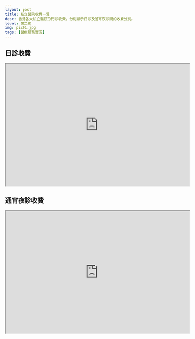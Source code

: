 ```yaml
---
layout: post
title: 私立醫院收費一覽
desc: 香港各大私立醫院的門診收費，分別顯示日診及通宵夜診間的收費分別。
level: 第二級
img: pic01.jpg
tags: [醫療服務實況]
---
```

<div id="highcharts"></div><script>
  (function() {
    var files = ["https://code.highcharts.com/stock/highstock.js", "https://code.highcharts.com/highcharts-more.js", "https://code.highcharts.com/highcharts-3d.js", "https://code.highcharts.com/modules/data.js", "https://code.highcharts.com/modules/exporting.js", "https://code.highcharts.com/modules/funnel.js", "https://code.highcharts.com/modules/annotations.js", "https://code.highcharts.com/modules/solid-gauge.js"],
        loaded = 0;
    if (typeof window["HighchartsEditor"] === "undefined") {
        window.HighchartsEditor = {
            ondone: [cl],
            hasWrapped: false,
            hasLoaded: false
        };
        include(files[0]);
    } else {
        if (window.HighchartsEditor.hasLoaded) {
            cl();
        } else {
            window.HighchartsEditor.ondone.push(cl);
        }
    }

    function isScriptAlreadyIncluded(src) {
        var scripts = document.getElementsByTagName("script");
        for (var i = 0; i < scripts.length; i++) {
            if (scripts[i].hasAttribute("src")) {
                if ((scripts[i].getAttribute("src") || "").indexOf(src) >= 0 || (scripts[i].getAttribute("src") === "http://code.highcharts.com/highcharts.js" && src === "https://code.highcharts.com/stock/highstock.js")) {
                    return true;
                }
            }
        }
        return false;
    }

    function check() {
        if (loaded === files.length) {
            for (var i = 0; i < window.HighchartsEditor.ondone.length; i++) {
                try {
                    window.HighchartsEditor.ondone[i]();
                } catch (e) {
                    console.error(e);
                }
            }
            window.HighchartsEditor.hasLoaded = true;
        }
    }

    function include(script) {
        function next() {
            ++loaded;
            if (loaded < files.length) {
                include(files[loaded]);
            }
            check();
        }
        if (isScriptAlreadyIncluded(script)) {
            return next();
        }
        var sc = document.createElement("script");
        sc.src = script;
        sc.type = "text/javascript";
        sc.onload = function() {
            next();
        };
        document.head.appendChild(sc);
    }

    function each(a, fn) {
        if (typeof a.forEach !== "undefined") {
            a.forEach(fn);
        } else {
            for (var i = 0; i < a.length; i++) {
                if (fn) {
                    fn(a[i]);
                }
            }
        }
    }
    var inc = {},
        incl = [];
    each(document.querySelectorAll("script"), function(t) {
        inc[t.src.substr(0, t.src.indexOf("?"))] = 1;
    });

    function cl() {
        if (typeof window["Highcharts"] !== "undefined") {
            Highcharts.setOptions({
                lang: {
                    "printChart": "",
                    "downloadPNG": "",
                    "downloadJPEG": "",
                    "downloadSVG": "",
                    "downloadPDF": ""
                }
            });
            var options = {
                "chart": {
                    "type": "columnrange",
                    "inverted": true,
                    "polar": false
                },
                "plotOptions": {
                    "series": {
                        "dataLabels": {
                            "enabled": true,
                            "style": {
                                "color": "contrast",
                                "fontSize": "11px",
                                "fontWeight": "",
                                "textOutline": "1px 1px contrast"
                            }
                        }
                    }
                },
                "title": {
                    "text": ""
                },
                "subtitle": {
                    "text": ""
                },
                "exporting": {},
                "series": [],
                "credits": {
                    "enabled": false
                },
                "lang": {
                    "printChart": "",
                    "downloadPNG": "",
                    "downloadJPEG": "",
                    "downloadSVG": "",
                    "downloadPDF": ""
                },
                "tooltip": {
                    "shared": true
                },
                "legend": {},
                "xAxis": [{
                    "title": {},
                    "labels": {}
                }],
                "yAxis": [{
                    "title": {
                        "text": ""
                    },
                    "labels": {}
                }],
                "data": {
                    "googleSpreadsheetKey": "1E_S9oRGDleMPjUEudbVIR2qLnGBiH1oLQp4BuS2uTJ8",
                    "dataRefreshRate": false,
                    "enablePolling": true,
                    "startRow": 0,
                    "endRow": 1.7976931348623157e+308,
                    "startColumn": 0,
                    "endColumn": 1.7976931348623157e+308
                }
            };
            new Highcharts.Chart("highcharts", options);
        }
    }
})();
</script>

## 日診收費
<div class="resp-container">
  <iframe class="resp-iframe" width="600" height="400" src="https://docs.google.com/spreadsheets/d/e/2PACX-1vQn_NjN7swJnq_2mo3KgpA735_o8zD0WY2eIMoZJ7P-N6eaLJ57dFmXDdcw5zZ7rB7E77Oyf3qjI7IZ/pubchart?oid=1227975908&amp;format=interactive"></iframe>
</div>

## 通宵夜診收費
<div class="resp-container">
  <iframe class="resp-iframe" width="600" height="400"  src="https://docs.google.com/spreadsheets/d/e/2PACX-1vQn_NjN7swJnq_2mo3KgpA735_o8zD0WY2eIMoZJ7P-N6eaLJ57dFmXDdcw5zZ7rB7E77Oyf3qjI7IZ/pubchart?oid=1278931466&amp;format=interactive"></iframe>
</div>
